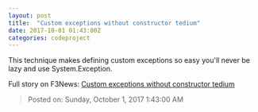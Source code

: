 ```yaml
---
layout: post
title:  "Custom exceptions without constructor tedium"
date: 2017-10-01 01:43:00Z
categories: codeproject
---
```


This technique makes defining custom exceptions so easy you'll never be lazy and use System.Exception.


Full story on F3News: [Custom exceptions without constructor tedium](http://www.f3nws.com/n/CcnDFF)

> Posted on: Sunday, October 1, 2017 1:43:00 AM
